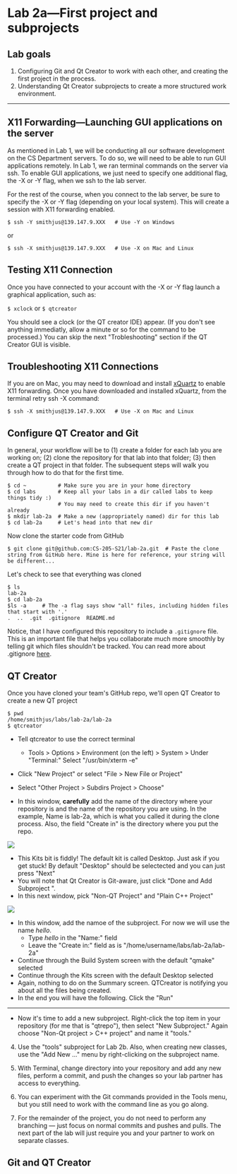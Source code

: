 # Lab 2a—First project and subprojects

## Lab goals
1. Configuring Git and Qt Creator to work with each other, and creating the first project in the process.
2. Understanding Qt Creator subprojects to create a more structured work environment.

--------------------------------

## X11 Forwarding—Launching GUI applications on the server

As mentioned in Lab 1, we will be conducting all our software development on the CS Department servers. To do so, we will need to be able to run GUI applications remotely. In Lab 1, we ran terminal commands on the server via ssh. To enable GUI applications, we just need to specify one additional flag, the -X or -Y flag, when we ssh to the lab server.

For the rest of the course, when you connect to the lab server, be sure to specify the -X or -Y flag (depending on your local system). This will create a session with X11 forwarding enabled.

```
$ ssh -Y smithjus@139.147.9.XXX   # Use -Y on Windows
```
or
```
$ ssh -X smithjus@139.147.9.XXX   # Use -X on Mac and Linux
```


## Testing X11 Connection
Once you have connected to your account with the -X or -Y flag launch a graphical application, such as:

```$ xclock```
or
```$ qtcreator```

You should see a clock (or the QT creator IDE) appear. (If you don't see anything immediatly, allow a minute or so for the command to be processed.) You can skip the next "Trobleshooting" section if the QT Creator GUI is visible.

## Troubleshooting X11 Connections

If you are on Mac, you may need to download and install [xQuartz](https://www.xquartz.org) to enable X11 forwarding. Once you have downloaded and installed xQuartz, from the terminal retry ssh -X command:

```
$ ssh -X smithjus@139.147.9.XXX   # Use -X on Mac and Linux
```


## Configure QT Creator and Git
In general, your workflow will be to (1) create a folder for each lab you are working on; (2) clone the repository for that lab into that folder; (3) then create a QT project in that folder. The subsequent steps will walk you through how to do that for the first time.

```
$ cd ~          # Make sure you are in your home directory
$ cd labs       # Keep all your labs in a dir called labs to keep things tidy :)
                # You may need to create this dir if you haven't already
$ mkdir lab-2a  # Make a new (appropriately named) dir for this lab
$ cd lab-2a     # Let's head into that new dir
```

Now clone the starter code from GitHub

```
$ git clone git@github.com:CS-205-S21/lab-2a.git  # Paste the clone string from GitHub here. Mine is here for reference, your string will be different...
```

Let's check to see that everything was cloned
```
$ ls
lab-2a
$ cd lab-2a
$ls -a     # The -a flag says show "all" files, including hidden files that start with '.'
.  ..  .git  .gitignore  README.md
```

Notice, that I have configured this repository to include a ```.gitignore``` file. This is an important file that helps you collaborate much more smoothly by telling git which files shouldn't be tracked. You can read more about .gitignore [here](https://docs.github.com/en/github/using-git/ignoring-files).

## QT Creator
Once you have cloned your team's GitHub repo, we'll open QT Creator to create a new QT project


```
$ pwd
/home/smithjus/labs/lab-2a/lab-2a
$ qtcreator
```

  - Tell qtcreator to use the correct terminal
    - Tools > Options > Environment (on the left) > System > Under "Terminal:" Select "/usr/bin/xterm -e"

  - Click "New Project" or select "File > New File or Project"
  - Select "Other Project > Subdirs Project > Choose"
  - In this window, **carefully** add the name of the directory where your repository is and the name of the repository you are using. In the example, Name is lab-2a, which is what you called it during the clone process. Also, the field "Create in" is the directory where you put the repo.

![](figs/newProj.png)

  - This Kits bit is fiddly! The default kit is called Desktop. Just ask if you get stuck! By default "Desktop" should be selectected and you can just press "Next"
  - You will note that Qt Creator is Git-aware, just click "Done and Add Subproject ".
  - In this next window, pick "Non-QT Project" and "Plain C++ Project"

![](figs/new_cpp.png)

  - In this window, add the namoe of the subproject. For now we will use the name _hello_. 
    - Type _hello_ in the "Name:" field
    - Leave the "Create in:"  field as is "/home/username/labs/lab-2a/lab-2a"
  - Continue through the Build System screen with the default "qmake" selected
  - Continue through the Kits screen with the default Desktop selected
  - Again, nothing to do on the Summary screen. QTCreator is notifying you about all the files being created. 
  - In the end you will have the following. Click the "Run"
  
  



--------------


  - Now it's time to add a new subproject. Right-click the top item in your repository (for me that is "qtrepo"), then select "New Subproject." Again choose "Non-Qt project > C++ project" and name it "tools."


4. Use the "tools" subproject for Lab 2b. Also, when creating new classes, use the "Add New ..." menu by right-clicking on the subproject name.

5. With Terminal, change directory into your repository and add any new files, perform a commit, and push the changes so your lab partner has access to everything.

6. You can experiment with the Git commands provided in the Tools menu, but you still need to work with the command line as you go along.

7. For the remainder of the project, you do not need to perform any branching — just focus on normal commits and pushes and pulls. The next part of the lab will just require you and your partner to work on separate classes.

## Git and QT Creator
